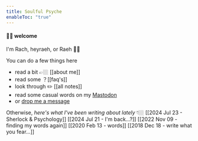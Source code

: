 ```yaml
---
title: Soulful Psyche
enableToc: "true"
---
```

#### 👋🏼 welcome

I'm Rach, heyraeh, or Raeh 🤙🏼

You can do a few things here 
- read a bit 👉🏼 [[about me]]
- read some ？[[faq's]]
- look through ✏️ [[all notes]]
- read some casual words on my [Mastodon](https://mstdn.games/@craftykraken)
- or [drop me a message](tab:https://letterbird.co/heyraeh)

Otherwise, *here's what I've been writing about lately* 👇🏼
[[2024 Jul 23 - Sherlock & Psychology]]
[[2024 Jul 21 - I'm back...?]]
[[2022 Nov 09 - finding my words again]]
[[2020 Feb 13 - words]]
[[2018 Dec 18 - write what you fear...]]




